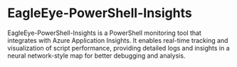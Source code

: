 # EagleEye-PowerShell-Insights
EagleEye-PowerShell-Insights is a PowerShell monitoring tool that integrates with Azure Application Insights. It enables real-time tracking and visualization of script performance, providing detailed logs and insights in a neural network-style map for better debugging and analysis.

